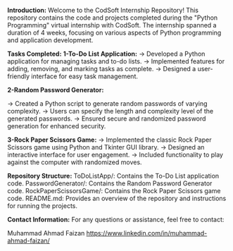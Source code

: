 **Introduction:**
Welcome to the CodSoft Internship Repository! This repository contains the code and projects completed during the "Python Programming" virtual internship with CodSoft. The internship spanned a duration of 4 weeks, focusing on various aspects of Python programming and application development.

**Tasks Completed:**
**1-To-Do List Application:**
-> Developed a Python application for managing tasks and to-do lists.
-> Implemented features for adding, removing, and marking tasks as complete.
-> Designed a user-friendly interface for easy task management.

**2-Random Password Generator:**

-> Created a Python script to generate random passwords of varying complexity.
-> Users can specify the length and complexity level of the generated passwords.
-> Ensured secure and randomized password generation for enhanced security.

**3-Rock Paper Scissors Game:**
-> Implemented the classic Rock Paper Scissors game using Python and Tkinter GUI library.
-> Designed an interactive interface for user engagement.
-> Included functionality to play against the computer with randomized moves.

**Repository Structure:**
ToDoListApp/: Contains the To-Do List application code.
PasswordGenerator/: Contains the Random Password Generator code.
RockPaperScissorsGame/: Contains the Rock Paper Scissors game code.
README.md: Provides an overview of the repository and instructions for running the projects.

**Contact Information:**
For any questions or assistance, feel free to contact:

Muhammad Ahmad Faizan
https://www.linkedin.com/in/muhammad-ahmad-faizan/
